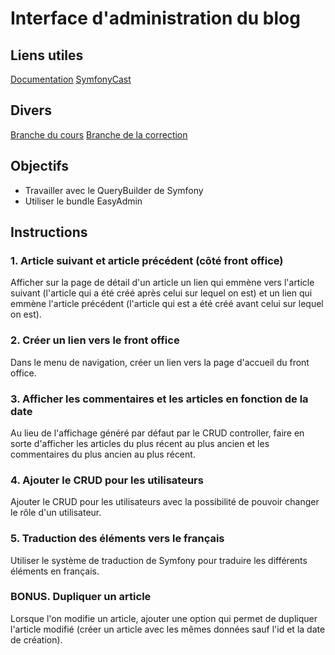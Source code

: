 # Interface d'administration du blog

## Liens utiles

[Documentation](https://symfony.com/bundles/EasyAdminBundle/current/index.html)
[SymfonyCast](https://symfonycasts.com/screencast/easyadminbundle)

## Divers

[Branche du cours](https://github.com/devoreve/symfony-tp/tree/cours-s2-j3)
[Branche de la correction](https://github.com/devoreve/symfony-tp/tree/correction-s2-j3)

## Objectifs

* Travailler avec le QueryBuilder de Symfony
* Utiliser le bundle EasyAdmin

## Instructions

### 1. Article suivant et article précédent (côté front office)

Afficher sur la page de détail d'un article un lien qui emmène vers l'article suivant (l'article qui a été créé après celui sur lequel on est) et un lien qui emmène l'article précédent (l'article qui est a été créé avant celui sur lequel on est).

### 2. Créer un lien vers le front office

Dans le menu de navigation, créer un lien vers la page d'accueil du front office.

### 3. Afficher les commentaires et les articles en fonction de la date

Au lieu de l'affichage généré par défaut par le CRUD controller, faire en sorte d'afficher les articles du plus récent au plus ancien et les commentaires du plus ancien au plus récent.

### 4. Ajouter le CRUD pour les utilisateurs

Ajouter le CRUD pour les utilisateurs avec la possibilité de pouvoir changer le rôle d'un utilisateur.

### 5. Traduction des éléments vers le français

Utiliser le système de traduction de Symfony pour traduire les différents éléments en français.

### BONUS. Dupliquer un article

Lorsque l'on modifie un article, ajouter une option qui permet de dupliquer l'article modifié (créer un article avec les mêmes données sauf l'id et la date de création).